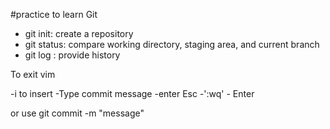 #practice to learn Git

- git init: create a repository
- git status: compare working directory, staging area, and current branch 
- git log : provide history 

To exit vim

-i to insert
-Type commit message
-enter Esc -':wq' - Enter

or use git commit -m "message" 